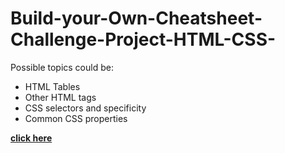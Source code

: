 # Build-your-Own-Cheatsheet-Challenge-Project-HTML-CSS-

Possible topics could be:

-   HTML Tables
-   Other HTML tags
-   CSS selectors and specificity
-   Common CSS properties

[**click here**](https://chhe-chinyong.github.io/Build-your-Own-Cheatsheet-Challenge-Project-HTML-CSS-/) 
